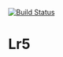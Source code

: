 [![Build Status](https://travis-ci.org/AntonMurzinov/Lab8.svg?branch=main)](https://travis-ci.org/AntonMurzinov/Lab8)


# Lr5
